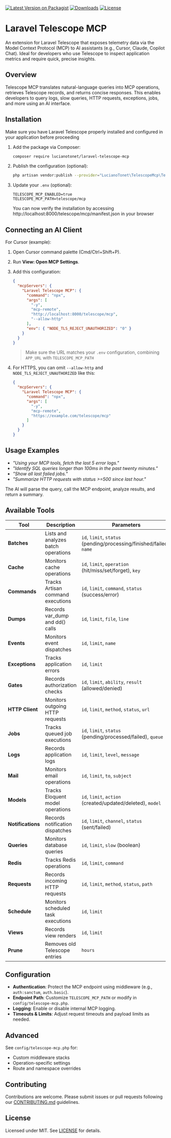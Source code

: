 [![Latest Version on Packagist](https://img.shields.io/packagist/v/lucianotonet/laravel-telescope-mcp.svg)](https://packagist.org/packages/lucianotonet/laravel-telescope-mcp)
[![Downloads](https://img.shields.io/packagist/dt/lucianotonet/laravel-telescope-mcp.svg)](https://packagist.org/packages/lucianotonet/laravel-telescope-mcp)
[![License](https://img.shields.io/github/license/lucianotonet/laravel-telescope-mcp)](LICENSE)

# Laravel Telescope MCP

An extension for Laravel Telescope that exposes telemetry data via the Model Context Protocol (MCP) to AI assistants (e.g., Cursor, Claude, Copilot Chat). Ideal for developers who use Telescope to inspect application metrics and require quick, precise insights.

## Overview

Telescope MCP translates natural-language queries into MCP operations, retrieves Telescope records, and returns concise responses. This enables developers to query logs, slow queries, HTTP requests, exceptions, jobs, and more using an AI interface.

## Installation

Make sure you have Laravel Telescope properly installed and configured in your application before proceeding

1. Add the package via Composer:

    ```bash
    composer require lucianotonet/laravel-telescope-mcp
    ```
2. Publish the configuration (optional):

   ```bash
   php artisan vendor:publish --provider="LucianoTonet\TelescopeMcp\TelescopeMcpServiceProvider"
   ```
3. Update your `.env` (optional):

   ```dotenv
   TELESCOPE_MCP_ENABLED=true
   TELESCOPE_MCP_PATH=telescope/mcp
   ```
   You can now verify the installation by accessing http://localhost:8000/telescope/mcp/manifest.json in your browser

## Connecting an AI Client

For Cursor (example):

1. Open Cursor command palette (Cmd/Ctrl+Shift+P).
2. Run **View: Open MCP Settings**.
3. Add this configuration:

   ```json
   {
     "mcpServers": {
       "Laravel Telescope MCP": {
         "command": "npx",
         "args": [
           "-y", 
           "mcp-remote", 
           "http://localhost:8000/telescope/mcp",
           "--allow-http"
         ],
         "env": { "NODE_TLS_REJECT_UNAUTHORIZED": "0" }
       }
     }
   }
   ```
   
   > Make sure the URL matches your `.env` configuration, combining `APP_URL` with `TELESCOPE_MCP_PATH`
  
4. For HTTPS, you can omit `--allow-http` and `NODE_TLS_REJECT_UNAUTHORIZED` like this:
   
   ```json
   {
     "mcpServers": {
       "Laravel Telescope MCP": {
         "command": "npx",
         "args": [
           "-y", 
           "mcp-remote", 
           "https://example.com/telescope/mcp"            
         ]
       }
     }
   }
   ```


## Usage Examples

* *"Using your MCP tools, fetch the last 5 error logs."*
* *"Identify SQL queries longer than 100ms in the past twenty minutes."*
* *"Show all last failed jobs."*
* *"Summarize HTTP requests with status >=500 since last hour."*

The AI will parse the query, call the MCP endpoint, analyze results, and return a summary.

## Available Tools

| Tool | Description | Parameters |
| ---- | ----------- | ---------- |
| **Batches** | Lists and analyzes batch operations | `id`, `limit`, `status` (pending/processing/finished/failed), `name` |
| **Cache** | Monitors cache operations | `id`, `limit`, `operation` (hit/miss/set/forget), `key` |
| **Commands** | Tracks Artisan command executions | `id`, `limit`, `command`, `status` (success/error) |
| **Dumps** | Records var_dump and dd() calls | `id`, `limit`, `file`, `line` |
| **Events** | Monitors event dispatches | `id`, `limit`, `name` |
| **Exceptions** | Tracks application errors | `id`, `limit` |
| **Gates** | Records authorization checks | `id`, `limit`, `ability`, `result` (allowed/denied) |
| **HTTP Client** | Monitors outgoing HTTP requests | `id`, `limit`, `method`, `status`, `url` |
| **Jobs** | Tracks queued job executions | `id`, `limit`, `status` (pending/processed/failed), `queue` |
| **Logs** | Records application logs | `id`, `limit`, `level`, `message` |
| **Mail** | Monitors email operations | `id`, `limit`, `to`, `subject` |
| **Models** | Tracks Eloquent model operations | `id`, `limit`, `action` (created/updated/deleted), `model` |
| **Notifications** | Records notification dispatches | `id`, `limit`, `channel`, `status` (sent/failed) |
| **Queries** | Monitors database queries | `id`, `limit`, `slow` (boolean) |
| **Redis** | Tracks Redis operations | `id`, `limit`, `command` |
| **Requests** | Records incoming HTTP requests | `id`, `limit`, `method`, `status`, `path` |
| **Schedule** | Monitors scheduled task executions | `id`, `limit` |
| **Views** | Records view renders | `id`, `limit` |
| **Prune** | Removes old Telescope entries | `hours` |

## Configuration

* **Authentication**: Protect the MCP endpoint using middleware (e.g., `auth:sanctum`, `auth.basic`).
* **Endpoint Path**: Customize `TELESCOPE_MCP_PATH` or modify in `config/telescope-mcp.php`.
* **Logging**: Enable or disable internal MCP logging.
* **Timeouts & Limits**: Adjust request timeouts and payload limits as needed.

## Advanced

See `config/telescope-mcp.php` for:

* Custom middleware stacks
* Operation-specific settings
* Route and namespace overrides

## Contributing

Contributions are welcome. Please submit issues or pull requests following our [CONTRIBUTING.md](/CONTRIBUTING.md) guidelines.

## License

Licensed under MIT. See [LICENSE](LICENSE) for details.
